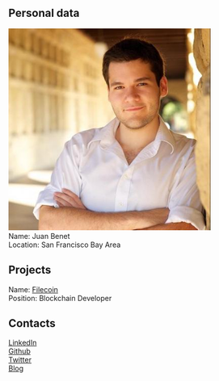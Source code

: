 ## Personal data
![ photo](../people/photo/juan_benet.jpg)  
Name: Juan Benet  
Location: San Francisco Bay Area   
## Projects 
Name: [Filecoin](../projects/filecoin.md)  
Position: Blockchain Developer  
## Contacts 
[LinkedIn](https://www.linkedin.com/in/jbenetcs)   
[Github](https://github.com/jbenet)   
[Twitter](https://twitter.com/juanbenet)   
[Blog](http://juan.benet.ai/)  
